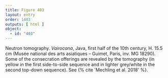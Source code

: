 ```yaml
---
title: Figure 403
layout: entry
order: 1403
outputs: [ html ]
object:
  - id: "403"
---
```


Neutron tomography. *Vairocana*, Java, first half of the 10th century, H. 15.5 cm (Musée national des arts asiatiques – Guimet, Paris, inv. MG 18290). Some of the consecration offerings are revealed by the tomography (in yellow in the first side-to-side sequence and in lighter grey/white in the second top-down sequence). See {% cite 'Mechling et al. 2018' %}.
